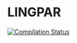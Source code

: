 # LINGPAR

[![Compilation Status](https://compiler-tester.insper-comp.com.br/svg/carloshernani-CH/LINGPAR)](https://compiler-tester.insper-comp.com.br/svg/carloshernani-CH/LINGPAR)
